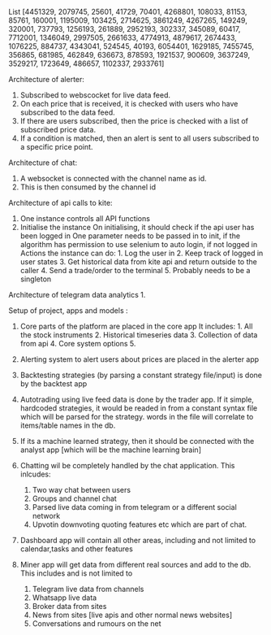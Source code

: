 List 
[4451329, 2079745, 25601, 41729, 70401, 4268801, 108033, 81153, 85761, 160001, 1195009, 103425, 2714625, 3861249, 4267265, 149249, 320001, 737793, 1256193, 261889, 2952193, 302337, 345089, 60417, 7712001, 1346049, 2997505, 2661633, 4774913, 4879617, 2674433, 1076225, 884737, 4343041, 524545, 40193, 6054401, 1629185, 7455745, 356865, 681985, 462849, 636673, 878593, 1921537, 900609, 3637249, 3529217, 1723649, 486657, 1102337, 2933761]

Architecture of alerter:
1. Subscribed to webscocket for live data feed.
2. On each price that is received, it is checked with users who have subscribed to the data feed.
3. If there are users subscribed, then the price is checked with a list of subscribed price data.
4. If a condition is matched, then an alert is sent to all users subscribed to a specific price point.

Architecture of chat:
1. A websocket is connected with the channel name as id.
2. This is then consumed by the channel id

Architecture of api calls to kite:
1. One instance controls all API functions
2. Initialise the instance
	On initialising, it should check if the api user has been logged in
	One parameter needs to be passed in to init, if the algorithm has permission to use selenium to auto login, if not logged in
	Actions the instance can do:
		1. Log the user in
		2. Keep track of logged in user states
		3. Get historical data from kite api and return outside to the caller
		4. Send a trade/order to the terminal
		5. Probably needs to be a singleton

Architecture of telegram data analytics
	1.



Setup of project, apps and models :

1. Core parts of the platform are placed in the core app
	It includes:
		1. All the stock instruments
		2. Historical timeseries data
		3. Collection of data from api
		4. Core system options
		5. 

2. Alerting system to alert users about prices are placed in the alerter app

3. Backtesting strategies (by parsing a constant strategy file/input) is done by the backtest app

4. Autotrading using live feed data is done by the trader app. If it simple, hardcoded strategies, it would be readed in from a constant syntax file which will be parsed for the strategy. words in the file will correlate to items/table names in the db.

5. If its a machine learned strategy, then it should be connected with the analyst app [which will be the machine learning brain]

6. Chatting wil be completely handled by the chat application. This inlcudes:
	1. Two way chat between users
	2. Groups and channel chat
	3. Parsed live data coming in from telegram or a different social network
	4. Upvotin downvoting quoting features etc which are part of chat.

7. Dashboard app will contain all other areas, including and not limited to calendar,tasks and other features

8. Miner app will get data from different real sources and add to the db. This includes and is not limited to 
	1. Telegram live data from channels
	2. Whatsapp live data
	3. Broker data from sites
	4. News from sites [live apis and other normal news websites]
	5. Conversations and rumours on the net